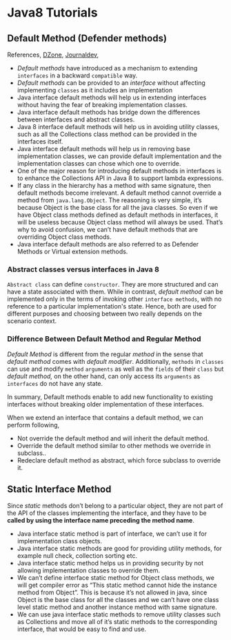 # Java8 Tutorials  
 
  
## Default Method (Defender methods)  
  
References,  [DZone](https://dzone.com/articles/interface-default-methods-java), [Journaldev](https://www.journaldev.com/2752/java-8-interface-changes-static-method-default-method), 

- _Default methods_ have introduced as a mechanism to extending `interfaces` in a backward `compatible` way.
- _Default methods_ can be provided to an _interface_ without affecting implementing `classes` as it includes an implementation
-  Java interface default methods will help us in extending interfaces without having the fear of breaking implementation classes.
- Java interface default methods has bridge down the differences between interfaces and abstract classes.
- Java 8 interface default methods will help us in avoiding utility classes, such as all the Collections class method can be provided in the interfaces itself.
- Java interface default methods will help us in removing base implementation classes, we can provide default implementation and the implementation classes can chose which one to override.
- One of the major reason for introducing default methods in interfaces is to enhance the Collections API in Java 8 to support lambda expressions.
- If any class in the hierarchy has a method with same signature, then default methods become irrelevant. A default method cannot override a method from `java.lang.Object`. The reasoning is very simple, it’s because Object is the base class for all the java classes. So even if we have Object class methods defined as default methods in interfaces, it will be useless because Object class method will always be used. That’s why to avoid confusion, we can’t have default methods that are overriding Object class methods.
- Java interface default methods are also referred to as Defender Methods or Virtual extension methods.

### Abstract classes versus interfaces in Java 8
`Abstract class` can define `constructor`. They are more structured and can have a state associated with them. While in contrast, _default method_ can be implemented only in the terms of invoking other `interface methods`, with no reference to a particular implementation's state. Hence, both are used for different purposes and choosing between two really depends on the scenario context.

### Difference Between Default Method and Regular Method

_Default Method_ is different from the regular _method_ in the sense that _default method_ comes with _default modifier_. Additionally, `methods` in `classes` can use and modify `method` `arguments` as well as the `fields` of their `class` but _default method,_ on the other hand, can only access its `arguments` as `interfaces` do not have any state.

In summary, Default methods enable to add new functionality to existing interfaces without breaking older implementation of these interfaces.

When we extend an interface that contains a default method, we can perform following,

-   Not override the default method and will inherit the default method.
-   Override the default method similar to other methods we override in subclass..
-   Redeclare default method as abstract, which force subclass to override it.

## Static Interface Method
Since _static_ methods don’t belong to a particular object, they are not part of the API of the classes implementing the interface, and they have to be **called by using the interface name preceding the method name**.
- Java interface static method is part of interface, we can’t use it for implementation class objects.
- Java interface static methods are good for providing utility methods, for example null check, collection sorting etc.
- Java interface static method helps us in providing security by not allowing implementation classes to override them.
- We can’t define interface static method for Object class methods, we will get compiler error as “This static method cannot hide the instance method from Object”. This is because it’s not allowed in java, since Object is the base class for all the classes and we can’t have one class level static method and another instance method with same signature.
- We can use java interface static methods to remove utility classes such as Collections and move all of it’s static methods to the corresponding interface, that would be easy to find and use.